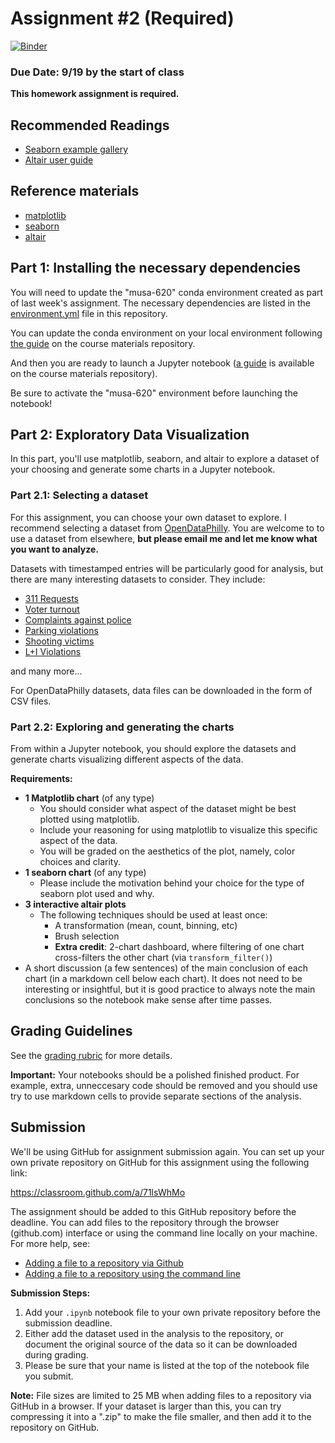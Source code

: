 # Assignment #2 (Required)

[![Binder](https://mybinder.org/badge_logo.svg)](https://mybinder.org/v2/gh/MUSA-620-Fall-2019/assignment-2/master)

### Due Date: 9/19 by the start of class

**This homework assignment is required.**

## Recommended Readings

- [Seaborn example gallery](https://seaborn.pydata.org/examples/index.html)
- [Altair user guide](https://altair-viz.github.io/)

## Reference materials

- [matplotlib](https://matplotlib.org/)
- [seaborn](https://seaborn.pydata.org/)
- [altair](https://altair-viz.github.io/)

## Part 1: Installing the necessary dependencies

You will need to update the "musa-620" conda environment created as part of
last week's assignment. The necessary dependencies are listed in the
[environment.yml](environment.yml) file in this repository.

You can update the conda environment on your local environment following
[the guide](https://github.com/MUSA-620-Fall-2019/course-materials/blob/master/general-guides/updating-your-environment.md) on the course materials repository.

And then you are ready to launch a Jupyter notebook ([a guide](https://github.com/MUSA-620-Fall-2019/course-materials/blob/master/general-guides/launching-jupyter-notebook.md) is available on the
course materials repository).

Be sure to activate the "musa-620" environment before launching the notebook!

## Part 2: Exploratory Data Visualization

In this part, you'll use matplotlib, seaborn, and altair to explore a
dataset of your choosing and generate some charts in a Jupyter notebook.

### Part 2.1: Selecting a dataset

For this assignment, you can choose your own dataset to explore. I recommend selecting a dataset from [OpenDataPhilly](https://www.opendataphilly.org/). You are welcome to to use a dataset from elsewhere, **but please email me and let me know what you want to analyze.**

Datasets with timestamped entries will be particularly good for analysis, but there are many
interesting datasets to consider. They include:

- [311 Requests](https://www.opendataphilly.org/dataset/311-service-and-information-requests)
- [Voter turnout](https://www.opendataphilly.org/dataset/voter-turnout)
- [Complaints against police](https://www.opendataphilly.org/dataset/police-complaints)
- [Parking violations](https://www.opendataphilly.org/dataset/parking-violations)
- [Shooting victims](https://www.opendataphilly.org/dataset/shooting-victims)
- [L+I Violations](https://www.opendataphilly.org/dataset/licenses-and-inspections-violations)

and many more...

For OpenDataPhilly datasets, data files can be downloaded in the form of CSV files.

### Part 2.2: Exploring and generating the charts

From within a Jupyter notebook, you should explore the
datasets and generate charts visualizing different aspects of the data.

**Requirements:**

- **1 Matplotlib chart** (of any type)
  - You should consider what aspect of the dataset might be best plotted using matplotlib.
  - Include your reasoning for using matplotlib to visualize this specific aspect of the data.
  - You will be graded on the aesthetics of the plot, namely, color choices and clarity.
- **1 seaborn chart** (of any type)
  - Please include the motivation behind your choice for the type of seaborn plot used and why.
- **3 interactive altair plots**
  - The following techniques should be used at least once:
    - A transformation (mean, count, binning, etc)
    - Brush selection
    - **Extra credit**: 2-chart dashboard, where filtering of one chart cross-filters the other chart (via `transform_filter()`)
- A short discussion (a few sentences) of the main conclusion of each chart
  (in a markdown cell below each chart). It does not need to be interesting or insightful,
  but it is good practice to always note the main conclusions so the notebook make sense after time passes.

## Grading Guidelines

See the [grading rubric](./rubric.md) for more details.

**Important:** Your notebooks should be a polished finished product. For example,
extra, unneccesary code should be removed and you should use try to use
markdown cells to provide separate sections of the analysis.

## Submission

We'll be using GitHub for assignment submission again. You can set up your own private repository on GitHub for this assignment using the following link:

https://classroom.github.com/a/71lsWhMo

The assignment should be added to this GitHub repository before the deadline. You can add files to
the repository through the browser (github.com) interface or using the command line locally on your machine.
For more help, see:

- [Adding a file to a repository via Github](https://help.github.com/en/articles/adding-a-file-to-a-repository)
- [Adding a file to a repository using the command line](https://help.github.com/en/articles/adding-a-file-to-a-repository-using-the-command-line)

**Submission Steps:**

1. Add your `.ipynb` notebook file to your own private repository before the submission deadline.
1. Either add the dataset used in the analysis to the repository, or document the original source of the data so it can be downloaded during grading.
1. Please be sure that your name is listed at the top of the notebook file you submit.

**Note:** File sizes are limited to 25 MB when adding files to a repository via GitHub in a browser. If your
dataset is larger than this, you can try compressing it into a ".zip" to make the file smaller, and then
add it to the repository on GitHub.
